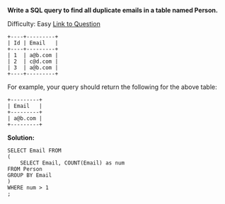 **Write a SQL query to find all duplicate emails in a table named Person.**

Difficulty: Easy
[Link to Question](https://leetcode.com/problems/duplicate-emails/)

```
+----+---------+
| Id | Email   |
+----+---------+
| 1  | a@b.com |
| 2  | c@d.com |
| 3  | a@b.com |
+----+---------+
```

For example, your query should return the following for the above table:

```
+---------+
| Email   |
+---------+
| a@b.com |
+---------+
```

**Solution:**

```
SELECT Email FROM
(
    SELECT Email, COUNT(Email) as num
FROM Person 
GROUP BY Email 
)
WHERE num > 1
;
```
